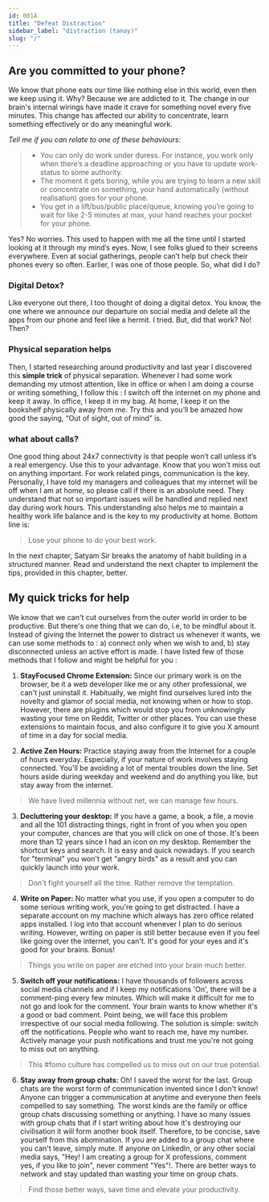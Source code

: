 ```yaml
---
id: 001A
title: "Defeat Distraction"
sidebar_label: "distraction (tanay)"
slug: "/"
---
```


## Are you committed to your phone?

We know that phone eats our time like nothing else in this world, even then we keep using it. Why? Because we are addicted to it.
The change in our brain's internal wirings have made it crave for something novel every five minutes. This change has affected our ability to concentrate, learn something effectively or do any meaningful work.

_Tell me if you can relate to one of these behaviours:_

> - You can only do work under duress.
>   For instance, you work only when there’s a deadline approaching or you have to update work-status to some authority.
> - The moment it gets boring, while you are trying to learn a new skill or concentrate on something, your hand automatically (without realisation) goes for your phone.
> - You get in a lift/bus/public place/queue, knowing you’re going to wait for like 2-5 minutes at max, your hand reaches your pocket for your phone.

Yes? No worries. This used to happen with me all the time until I started looking at it through my mind’s eyes. Now, I see folks glued to their screens everywhere. Even at social gatherings, people can’t help but check their phones every so often. Earlier, I was one of those people. So, what did I do?

### Digital Detox?

Like everyone out there, I too thought of doing a digital detox. You know, the one where we announce our departure on social media and delete all the apps from our phone and feel like a hermit. I tried. But, did that work? No! Then?

### Physical separation helps

Then, I started researching around productivity and last year I discovered this **simple trick** of physical separation. Whenever I had some work demanding my utmost attention, like in office or when I am doing a course or writing something, I follow this : I switch off the internet on my phone and keep it away. In office, I keep it in my bag. At home, I keep it on the bookshelf physically away from me. Try this and you’ll be amazed how good the saying, “Out of sight, out of mind” is.

### what about calls?

One good thing about 24x7 connectivity is that people won’t call unless it’s a real emergency. Use this to your advantage. Know that you won’t miss out on anything important.
For work related pings, communication is the key. Personally, I have told my managers and colleagues that my internet will be off when I am at home, so please call if there is an absolute need. They understand that not so important issues will be handled and replied next day during work hours. This understanding also helps me to maintain a healthy work life balance and is the key to my productivity at home. Bottom line is:

> Lose your phone to do your best work.

In the next chapter, Satyam Sir breaks the anatomy of habit building in a structured manner. Read and understand the next chapter to implement the tips, provided in this chapter, better.

## My quick tricks for help

We know that we can't cut ourselves from the outer world in order to be productive. But there's one thing that we can do, i.e, to be mindful about it. Instead of giving the Internet the power to distract us whenever it wants, we can use some methods to : a) connect only when we wish to and, b) stay disconnected unless an active effort is made. I have listed few of those methods that I follow and might be helpful for you :

1. **StayFocused Chrome Extension:** Since our primary work is on the browser, be it a web developer like me or any other professional, we can't just uninstall it. Habitually, we might find ourselves lured into the novelty and glamor of social media, not knowing when or how to stop. However, there are plugins which would stop you from unknowingly wasting your time on Reddit, Twitter or other places. You can use these extensions to maintain focus, and also configure it to give you X amount of time in a day for social media.

2. **Active Zen Hours:** Practice staying away from the Internet for a couple of hours everyday. Especially, if your nature of work involves staying connected. You'll be avoiding a lot of mental troubles down the line. Set hours aside during weekday and weekend and do anything you like, but stay away from the internet.

> We have lived millennia without net, we can manage few hours.

3. **Decluttering your desktop:** If you have a game, a book, a file, a movie and all the 101 distracting things, right in front of you when you open your computer, chances are that you will click on one of those. It's been more than 12 years since I had an icon on my desktop.
   Remember the shortcut keys and search. It is easy and quick nowadays. If you search for "terminal" you won't get "angry birds" as a result and you can quickly launch into your work.

> Don't fight yourself all the time. Rather remove the temptation.

4. **Write on Paper:** No matter what you use, if you open a computer to do some serious writing work, you're going to get distracted. I have a separate account on my machine which always has zero office related apps installed. I log into that account whenever I plan to do serious writing. However, writing on paper is still better because even if you feel like going over the internet, you can't. It's good for your eyes and it's good for your brains. Bonus!

> Things you write on paper are etched into your brain much better.

5. **Switch off your notifications:** I have thousands of followers across social media channels and if I keep my notifications 'On', there will be a comment-ping every few minutes. Which will make it difficult for me to not go and look for the comment. Your brain wants to know whether it's a good or bad comment. Point being, we will face this problem irrespective of our social media following. The solution is simple: switch off the notifications. People who want to reach me, have my number. Actively manage your push notifications and trust me you're not going to miss out on anything.

> This #fomo culture has compelled us to miss out on our true potential.

6. **Stay away from group chats:** Oh! I saved the worst for the last. Group chats are the worst form of communication invented since I don't know! Anyone can trigger a communication at anytime and everyone then feels compelled to say something. The worst kinds are the family or office group chats discussing something or anything. I have so many issues with group chats that if I start writing about how it's destroying our civilisation it will form another book itself. Therefore, to be concise, save yourself from this abomination. If you are added to a group chat where you can't leave, simply mute. If anyone on LinkedIn, or any other social media says, "Hey! I am creating a group for X professions, comment yes, if you like to join", never comment "Yes"!. There are better ways to network and stay updated than wasting your time on group chats.

> Find those better ways, save time and elevate your productivity.

